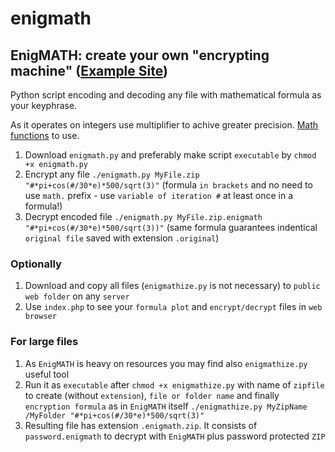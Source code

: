 # enigmath
## EnigMATH: create your own "encrypting machine" ([Example Site](https://zygtech.pl/enigmath/?formula=%23*pi%2Bcos%28%23%2F30*e%29*500%2Fsqrt%283%29))

Python script encoding and decoding any file with mathematical formula as your keyphrase.

As it operates on integers use multiplifier to achive greater precision. [Math functions](https://docs.python.org/3/library/math.html) to use.

1. Download `enigmath.py` and preferably make script `executable` by `chmod +x enigmath.py` 
2. Encrypt any file `./enigmath.py MyFile.zip "#*pi+cos(#/30*e)*500/sqrt(3)"` (formula `in brackets` and no need to use `math.` prefix - use `variable of iteration #` at least once in a formula!)
3. Decrypt encoded file `./enigmath.py MyFile.zip.enigmath "#*pi+cos(#/30*e)*500/sqrt(3))"` (same formula guarantees indentical `original file` saved with extension `.original`)

### Optionally

1. Download and copy all files (`enigmathize.py` is not necessary) to `public web folder` on any `server` 
2. Use `index.php` to see your `formula plot` and `encrypt/decrypt` files in `web browser`

### For large files

1. As `EnigMATH` is heavy on resources you may find also `enigmathize.py` useful tool
2. Run it as `executable` after `chmod +x enigmathize.py` with name of `zipfile` to create (without `extension`), `file or folder name` and finally `encryption formula` as in `EnigMATH` itself `./enigmathize.py MyZipName /MyFolder "#*pi+cos(#/30*e)*500/sqrt(3)"`
3. Resulting file has extension `.enigmath.zip`. It consists of `password.enigmath` to decrypt with `EnigMATH` plus password protected `ZIP`
